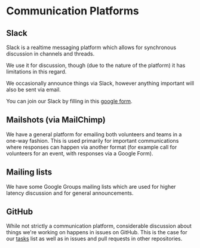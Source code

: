 # Communication Platforms

## Slack

Slack is a realtime messaging platform which allows for synchronous discussion
in channels and threads.

We use it for discussion, though (due to the nature of the platform) it has
limitations in this regard.

We occasionally announce things via Slack, however anything important will also
be sent via email.

You can join our Slack by filling in this [google form][slack-signup].

## Mailshots (via MailChimp)

We have a general platform for emailing both volunteers and teams in a one-way
fashion. This is used primarily for important communications where responses can
happen via another format (for example call for volunteers for an event, with
responses via a Google Form).

## Mailing lists

We have some Google Groups mailing lists which are used for higher latency
discussion and for general announcements.

## GitHub

While not strictly a communication platform, considerable discussion about
things we're working on happens in issues on GitHub. This is the case for our
[tasks][tasks] list as well as in issues and pull requests in other repositories.


[slack-signup]: https://goo.gl/forms/Maq41MHF8CYSRVn83
[tasks]: https://github.com/srobo/tasks/issues
